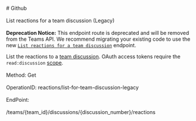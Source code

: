<br>#     Github</br>
<br>List reactions for a team discussion (Legacy)</br>
<br>**Deprecation Notice:** This endpoint route is deprecated and will be removed from the Teams API. We recommend migrating your existing code to use the new [`List reactions for a team discussion`](https://developer.github.com/v3/reactions/#list-reactions-for-a-team-discussion) endpoint.

List the reactions to a [team discussion](https://developer.github.com/v3/teams/discussions/). OAuth access tokens require the `read:discussion` [scope](https://developer.github.com/apps/building-oauth-apps/understanding-scopes-for-oauth-apps/).</br>
<br>Method: Get</br>
<br>OperationID: reactions/list-for-team-discussion-legacy</br>
<br>EndPoint:</br>
<br>/teams/{team_id}/discussions/{discussion_number}/reactions</br>
